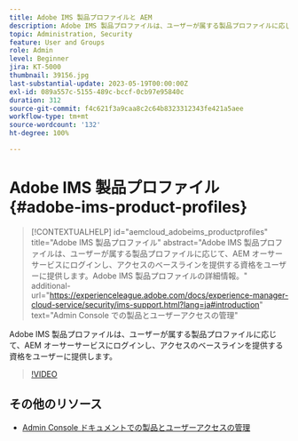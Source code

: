 ```yaml
---
title: Adobe IMS 製品プロファイルと AEM
description: Adobe IMS 製品プロファイルは、ユーザーが属する製品プロファイルに応じて、AEM オーサーサービスにログインし、アクセスのベースラインを提供する資格をユーザーに提供します。
topic: Administration, Security
feature: User and Groups
role: Admin
level: Beginner
jira: KT-5000
thumbnail: 39156.jpg
last-substantial-update: 2023-05-19T00:00:00Z
exl-id: 089a557c-5155-489c-bccf-0cb97e95840c
duration: 312
source-git-commit: f4c621f3a9caa8c2c64b8323312343fe421a5aee
workflow-type: tm+mt
source-wordcount: '132'
ht-degree: 100%

---
```


# Adobe IMS 製品プロファイル {#adobe-ims-product-profiles}

>[!CONTEXTUALHELP]
>id="aemcloud_adobeims_productprofiles"
>title="Adobe IMS 製品プロファイル"
>abstract="Adobe IMS 製品プロファイルは、ユーザーが属する製品プロファイルに応じて、AEM オーサーサービスにログインし、アクセスのベースラインを提供する資格をユーザーに提供します。Adobe IMS 製品プロファイルの詳細情報。"
>additional-url="https://experienceleague.adobe.com/docs/experience-manager-cloud-service/security/ims-support.html?lang=ja#introduction" text="Admin Console での製品とユーザーアクセスの管理"

Adobe IMS 製品プロファイルは、ユーザーが属する製品プロファイルに応じて、AEM オーサーサービスにログインし、アクセスのベースラインを提供する資格をユーザーに提供します。

>[!VIDEO](https://video.tv.adobe.com/v/39156?quality=12&learn=on)

## その他のリソース

+ [Admin Console ドキュメントでの製品とユーザーアクセスの管理](https://experienceleague.adobe.com/docs/experience-manager-cloud-service/content/security/ims-support.html?lang=ja#managing-products-and-user-access-in-admin-console)
